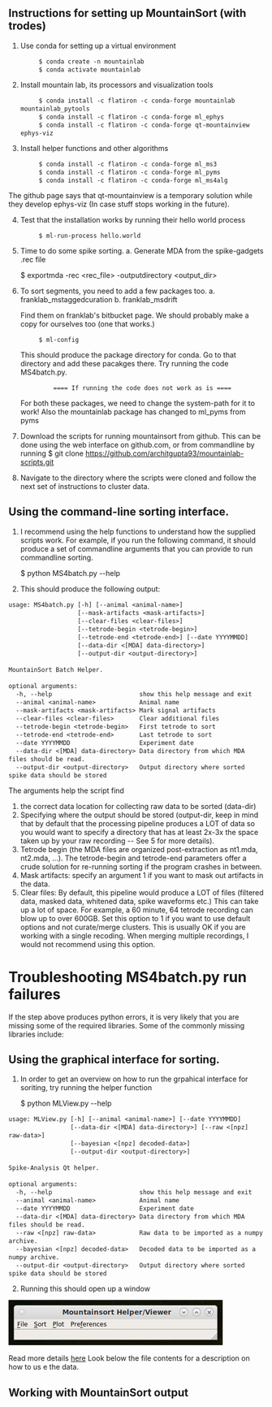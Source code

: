 ## Instructions for setting up MountainSort (with trodes)
1. Use conda for setting up a virtual environment

            $ conda create -n mountainlab
            $ conda activate mountainlab

2. Install mountain lab, its processors and visualization tools

            $ conda install -c flatiron -c conda-forge mountainlab mountainlab_pytools
            $ conda install -c flatiron -c conda-forge ml_ephys
            $ conda install -c flatiron -c conda-forge qt-mountainview ephys-viz

3. Install helper functions and other algorithms

            $ conda install -c flatiron -c conda-forge ml_ms3
            $ conda install -c flatiron -c conda-forge ml_pyms
            $ conda install -c flatiron -c conda-forge ml_ms4alg

The github page says that qt-mountainview is a temporary solution while they develop ephys-viz (In case stuff stops working in the future).

4. Test that the installation works by running their hello world process

            $ ml-run-process hello.world

5. Time to do some spike sorting.
    a. Generate MDA from the spike-gadgets .rec file

    $ exportmda -rec <rec_file> -outputdirectory <output_dir>

6. To sort segments, you need to add a few packages too.
    a. franklab_mstaggedcuration
    b. franklab_msdrift

    Find them on franklab's bitbucket page. We should probably make a copy for
    ourselves too (one that works.)

            $ ml-config

    This should produce the package directory for conda. Go to that directory
    and add these pacakges there. Try running the code MS4batch.py. 

                ==== If running the code does not work as is ====

    For both these packages, we need to change the system-path for it to work!
    Also the mountainlab package has changed to ml_pyms from pyms

7. Download the scripts for running mountainsort from github. This can be done using the web interface on github.com, or from commandline by running
            $ git clone https://github.com/architgupta93/mountainlab-scripts.git
            
8. Navigate to the directory where the scripts were cloned and follow the next set of instructions to cluster data.

## Using the command-line sorting interface.
1. I recommend using the help functions to understand how the supplied scripts work. For example, if you run the following command, it should produce a set of commandline arguments that you can provide to run commandline sorting.

    $ python MS4batch.py --help

2. This should produce the following output:

```
usage: MS4batch.py [-h] [--animal <animal-name>]
                   [--mask-artifacts <mask-artifacts>]
                   [--clear-files <clear-files>]
                   [--tetrode-begin <tetrode-begin>]
                   [--tetrode-end <tetrode-end>] [--date YYYYMMDD]
                   [--data-dir <[MDA] data-directory>]
                   [--output-dir <output-directory>]

MountainSort Batch Helper.

optional arguments:
  -h, --help                        show this help message and exit
  --animal <animal-name>            Animal name
  --mask-artifacts <mask-artifacts> Mark signal artifacts
  --clear-files <clear-files>       Clear additional files
  --tetrode-begin <tetrode-begin>   First tetrode to sort
  --tetrode-end <tetrode-end>       Last tetrode to sort
  --date YYYYMMDD                   Experiment date
  --data-dir <[MDA] data-directory> Data directory from which MDA files should be read.
  --output-dir <output-directory>   Output directory where sorted spike data should be stored
```

The arguments help the script find 
1. the correct data location for collecting raw data to be sorted (data-dir)
2. Specifying where the output should be stored (output-dir, keep in mind that by default that the processing pipeline produces a LOT of data so you would want to specify a directory that has at least 2x-3x the space taken up by your raw recording -- See 5 for more details).
3. Tetrode begin (the MDA files are organized post-extraction as nt1.mda, nt2.mda, ...). The tetrode-begin and tetrode-end parameters offer a crude solution for re-running sorting if the program crashes in between.
4. Mask artifacts: specify an argument 1 if you want to mask out artifacts in the data.
5. Clear files: By default, this pipeline would produce a LOT of files (filtered data, masked data, whitened data, spike waveforms etc.) This can take up a lot of space. For example, a 60 minute, 64 tetrode recording can blow up to over 600GB. Set this option to 1 if you want to use default options and not curate/merge clusters. This is usually OK if you are working with a single recoding. When merging multiple recordings, I would not recommend using this option.

# Troubleshooting MS4batch.py run failures
If the step above produces python errors, it is very likely that you are missing some of the required libraries. Some of the commonly missing libraries include:

## Using the graphical interface for sorting.
1. In order to get an overview on how to run the grpahical interface for soriting, try running the helper function

    $ python MLView.py --help

```
usage: MLView.py [-h] [--animal <animal-name>] [--date YYYYMMDD]
                 [--data-dir <[MDA] data-directory>] [--raw <[npz] raw-data>]
                 [--bayesian <[npz] decoded-data>]
                 [--output-dir <output-directory>]

Spike-Analysis Qt helper.

optional arguments:
  -h, --help                        show this help message and exit
  --animal <animal-name>            Animal name
  --date YYYYMMDD                   Experiment date
  --data-dir <[MDA] data-directory> Data directory from which MDA files should be read.
  --raw <[npz] raw-data>            Raw data to be imported as a numpy archive.
  --bayesian <[npz] decoded-data>   Decoded data to be imported as a numpy archive.
  --output-dir <output-directory>   Output directory where sorted spike data should be stored
```

2. Running this should open up a window 

![](MountainSortHelperViewer_TopLevelWindow.png)

Read more details [here](https://github.com/architgupta93/mountainlab-scripts) Look below the file contents for a description on how to us e the data.

## Working with MountainSort output
